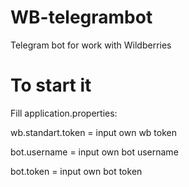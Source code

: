# WB-telegrambot
Telegram bot for work with Wildberries

# To start it
Fill application.properties:

wb.standart.token = input own wb token

bot.username = input own bot username

bot.token = input own bot token